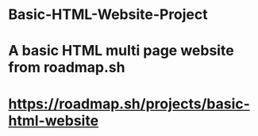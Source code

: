 # Basic-HTML-Website-Project
# A basic HTML multi page website from roadmap.sh
# https://roadmap.sh/projects/basic-html-website
